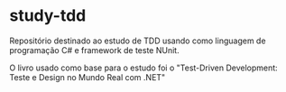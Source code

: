 # study-tdd
Repositório destinado ao estudo de TDD usando como linguagem de programação C# e framework de teste NUnit.

O livro usado como base para o estudo foi o "Test-Driven Development: Teste e Design no Mundo Real com .NET"
